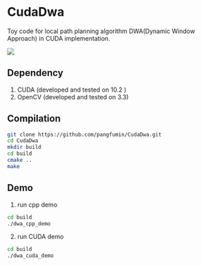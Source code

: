 
# CudaDwa

Toy code for local path planning algorithm DWA(Dynamic Window Approach) in CUDA implementation.

![](https://raw.githubusercontent.com/pangfumin/CudaDwa/master/image/dwa_demo.gif)

## Dependency
1. CUDA (developed and tested on 10.2 )
2. OpenCV (developed and tested on 3.3)

## Compilation
```sh
git clone https://github.com/pangfumin/CudaDwa.git
cd CudaDwa
mkdir build
cd build
cmake ..
make
```

## Demo
1. run cpp demo

```sh
cd build
./dwa_cpp_demo

```

2. run CUDA demo
```sh
cd build
./dwa_cuda_demo

```
   